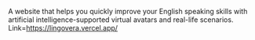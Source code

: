 
A website that helps you quickly improve your English speaking skills with artificial intelligence-supported virtual avatars and real-life scenarios.
Link=https://lingovera.vercel.app/
